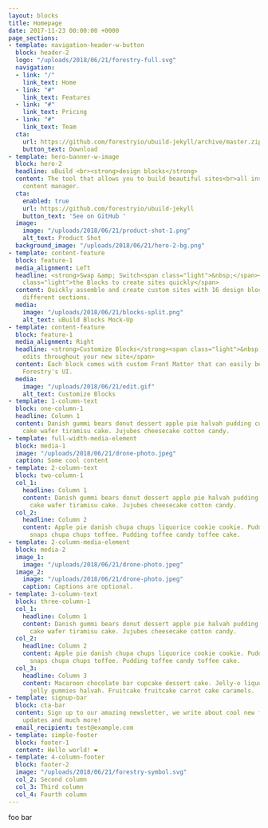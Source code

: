 ```yaml
---
layout: blocks
title: Homepage
date: 2017-11-23 00:00:00 +0000
page_sections:
- template: navigation-header-w-button
  block: header-2
  logo: "/uploads/2018/06/21/forestry-full.svg"
  navigation:
  - link: "/"
    link_text: Home
  - link: "#"
    link_text: Features
  - link: "#"
    link_text: Pricing
  - link: "#"
    link_text: Team
  cta:
    url: https://github.com/forestryio/ubuild-jekyll/archive/master.zip
    button_text: Download
- template: hero-banner-w-image
  block: hero-2
  headline: uBuild <br><strong>design blocks</strong>
  content: The tool that allows you to build beautiful sites<br>all inside Forestry's
    content manager.
  cta:
    enabled: true
    url: https://github.com/forestryio/ubuild-jekyll
    button_text: 'See on GitHub '
  image:
    image: "/uploads/2018/06/21/product-shot-1.png"
    alt_text: Product Shot
  background_image: "/uploads/2018/06/21/hero-2-bg.png"
- template: content-feature
  block: feature-1
  media_alignment: Left
  headline: <strong>Swap &amp; Switch<span class="light">&nbsp;</span></strong><span
    class="light">the Blocks to create sites quickly</span>
  content: Quickly assemble and create custom sites with 16 design blocks for six
    different sections.
  media:
    image: "/uploads/2018/06/21/blocks-split.png"
    alt_text: uBuild Blocks Mock-Up
- template: content-feature
  block: feature-1
  media_alignment: Right
  headline: <strong>Customize Blocks</strong><span class="light">&nbsp;to make quick
    edits throughout your new site</span>
  content: Each block comes with custom Front Matter that can easily be edited in
    Forestry's UI.
  media:
    image: "/uploads/2018/06/21/edit.gif"
    alt_text: Customize Blocks
- template: 1-column-text
  block: one-column-1
  headline: Column 1
  content: Danish gummi bears donut dessert apple pie halvah pudding cupcake. Soufflé
    cake wafer tiramisu cake. Jujubes cheesecake cotton candy.
- template: full-width-media-element
  block: media-1
  image: "/uploads/2018/06/21/drone-photo.jpeg"
  caption: Some cool content
- template: 2-column-text
  block: two-column-1
  col_1:
    headline: Column 1
    content: Danish gummi bears donut dessert apple pie halvah pudding cupcake. Soufflé
      cake wafer tiramisu cake. Jujubes cheesecake cotton candy.
  col_2:
    headline: Column 2
    content: Apple pie danish chupa chups liquorice cookie cookie. Pudding donut sesame
      snaps chupa chups toffee. Pudding toffee candy toffee cake.
- template: 2-column-media-element
  block: media-2
  image_1:
    image: "/uploads/2018/06/21/drone-photo.jpeg"
  image_2:
    image: "/uploads/2018/06/21/drone-photo.jpeg"
    caption: Captions are optional.
- template: 3-column-text
  block: three-column-1
  col_1:
    headline: Column 1
    content: Danish gummi bears donut dessert apple pie halvah pudding cupcake. Soufflé
      cake wafer tiramisu cake. Jujubes cheesecake cotton candy.
  col_2:
    headline: Column 2
    content: Apple pie danish chupa chups liquorice cookie cookie. Pudding donut sesame
      snaps chupa chups toffee. Pudding toffee candy toffee cake.
  col_3:
    headline: Column 3
    content: Macaroon chocolate bar cupcake dessert cake. Jelly-o liquorice dessert
      jelly gummies halvah. Fruitcake fruitcake carrot cake caramels.
- template: signup-bar
  block: cta-bar
  content: Sign up to our amazing newsletter, we write about cool new features, industry
    updates and much more!
  email_recipient: test@example.com
- template: simple-footer
  block: footer-1
  content: Hello world! ❤︎
- template: 4-column-footer
  block: footer-2
  image: "/uploads/2018/06/21/forestry-symbol.svg"
  col_2: Second column
  col_3: Third column
  col_4: Fourth column
---
```


foo bar